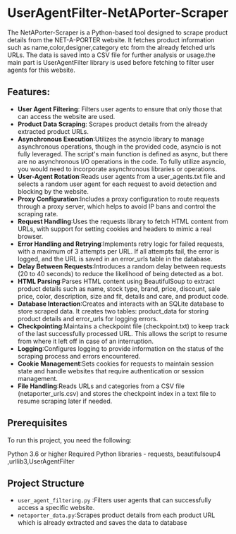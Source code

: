 # UserAgentFilter-NetAPorter-Scraper
The NetAPorter-Scraper is a Python-based tool designed to scrape product details from the NET-A-PORTER website. It fetches product information such as name,color,designer,category etc from the already fetched urls URLs. The data is saved into a CSV file for further analysis or usage.the main part is UserAgentFilter library is used before fetching to filter user agents for this website.
## Features:
- **User Agent Filtering**: Filters user agents to ensure that only those that can access the website are used.
- **Product Data Scraping**: Scrapes product details from the already extracted product URLs.
- **Asynchronous Execution**:Utilizes the asyncio library to manage asynchronous operations, though in the provided code, asyncio is not fully leveraged. The script's main function is defined as async, but there are no asynchronous I/O operations in the code. To fully utilize asyncio, you would need to incorporate asynchronous libraries or operations.
- **User-Agent Rotation**:Reads user agents from a user_agents.txt file and selects a random user agent for each request to avoid detection and blocking by the website.
- **Proxy Configuration**:Includes a proxy configuration to route requests through a proxy server, which helps to avoid IP bans and control the scraping rate.
- **Request Handling**:Uses the requests library to fetch HTML content from URLs, with support for setting cookies and headers to mimic a real browser.
- **Error Handling and Retrying**:Implements retry logic for failed requests, with a maximum of 3 attempts per URL. If all attempts fail, the error is logged, and the URL is saved in an error_urls table in the database.
- **Delay Between Requests**:Introduces a random delay between requests (20 to 40 seconds) to reduce the likelihood of being detected as a bot.
- **HTML Parsing**:Parses HTML content using BeautifulSoup to extract product details such as name, stock type, brand, price, discount, sale price, color, description, size and fit, details and care, and product code.
- **Database Interaction**:Creates and interacts with an SQLite database to store scraped data. It creates two tables: product_data for storing product details and error_urls for logging errors.
- **Checkpointing**:Maintains a checkpoint file (checkpoint.txt) to keep track of the last successfully processed URL. This allows the script to resume from where it left off in case of an interruption.
- **Logging**:Configures logging to provide information on the status of the scraping process and errors encountered.
- **Cookie Management**:Sets cookies for requests to maintain session state and handle websites that require authentication or session management.
- **File Handling**:Reads URLs and categories from a CSV file (netaporter_urls.csv) and stores the checkpoint index in a text file to resume scraping later if needed.

## Prerequisites
To run this project, you need the following:

Python 3.6 or higher
Required Python libraries - requests, beautifulsoup4 ,urllib3,UserAgentFilter

## Project Structure

- `user_agent_filtering.py` :Filters user agents that can successfully access a specific website.
- `netaporter_data.py`:Scrapes product details from each product URL which is already extracted and saves the data to database
